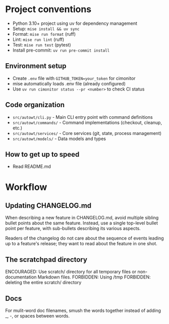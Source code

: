 # Project conventions

- Python 3.10+ project using uv for dependency management
- Setup: `mise install && uv sync`
- Format: `mise run format` (ruff)
- Lint: `mise run lint` (ruff)
- Test: `mise run test` (pytest)
- Install pre-commit: `uv run pre-commit install`

## Environment setup

- Create `.env` file with `GITHUB_TOKEN=your_token` for cimonitor
- mise automatically loads .env file (already configured)
- Use `uv run cimonitor status --pr <number>` to check CI status

## Code organization

- `src/autowt/cli.py` - Main CLI entry point with command definitions
- `src/autowt/commands/` - Command implementations (checkout, cleanup, etc.)
- `src/autowt/services/` - Core services (git, state, process management)
- `src/autowt/models/` - Data models and types

## How to get up to speed

- Read README.md

# Workflow

## Updating CHANGELOG.md

When describing a new feature in CHANGELOG.md, avoid multiple sibling bullet points about the same feature. Instead, use a single top-level bullet point per feature, with sub-bullets describing its various aspects.

Readers of the changelog do not care about the sequence of events leading up to a feature's release; they want to read about the feature in one shot.

## The scratchpad directory

ENCOURAGED: Use scratch/ directory for all temporary files or non-documentation Markdown files.
FORBIDDEN: Using /tmp
FORBIDDEN: deleting the entire scratch/ directory

## Docs

For mulit-word doc filenames, smush the words together instead of adding _, -, or spaces between words.
